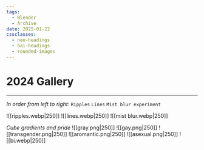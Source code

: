 ```yaml
---
tags:
  - Blender
  - Archive
date: 2025-01-22
cssclasses:
  - neo-headings
  - bai-headings
  - rounded-images
---
```

# 2024 Gallery

***
*In order from left to right:* `Ripples` `Lines` `Mist blur experiment`

![[ripples.webp|250]] ![[lines.webp|250]] ![[mist blur.webp|250]]

*Cube gradients and pride*
![[gray.png|250]] ![[gay.png|250]]  ![[transgender.png|250]] ![[aromantic.png|250]] ![[asexual.png|250]] ![[bi.webp|250]]

